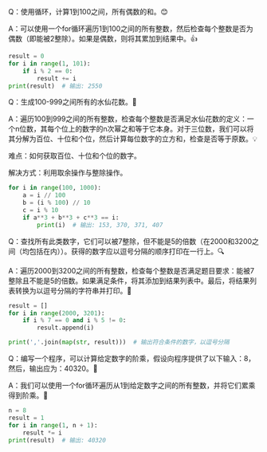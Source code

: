 Q：使用循环，计算1到100之间，所有偶数的和。😊

A：可以使用一个for循环遍历1到100之间的所有整数，然后检查每个整数是否为偶数（即能被2整除）。如果是偶数，则将其累加到结果中。👍

```python
result = 0
for i in range(1, 101):
    if i % 2 == 0:
        result += i
print(result)  # 输出: 2550
```

Q：生成100-999之间所有的水仙花数。🌺

A：遍历100到999之间的所有整数，检查每个整数是否满足水仙花数的定义：一个n位数，其每个位上的数字的n次幂之和等于它本身。对于三位数，我们可以将其分解为百位、十位和个位，然后计算每位数字的立方和，检查是否等于原数。💡

难点：如何获取百位、十位和个位的数字。

解决方式：利用取余操作与整除操作。

```python
for i in range(100, 1000):
    a = i // 100
    b = (i % 100) // 10
    c = i % 10
    if a**3 + b**3 + c**3 == i:
        print(i)  # 输出: 153, 370, 371, 407
```

Q：查找所有此类数字，它们可以被7整除，但不能是5的倍数（在2000和3200之间（均包括在内））。获得的数字应以逗号分隔的顺序打印在一行上。🔍

A：遍历2000到3200之间的所有整数，检查每个整数是否满足题目要求：能被7整除且不能是5的倍数。如果满足条件，将其添加到结果列表中。最后，将结果列表转换为以逗号分隔的字符串并打印。📝

```python
result = []
for i in range(2000, 3201):
    if i % 7 == 0 and i % 5 != 0:
        result.append(i)

print(','.join(map(str, result)))  # 输出符合条件的数字，以逗号分隔
```

Q：编写一个程序，可以计算给定数字的阶乘，假设向程序提供了以下输入：8，然后，输出应为：40320。💪

A：我们可以使用一个for循环遍历从1到给定数字之间的所有整数，并将它们累乘得到阶乘。🔄

```python
n = 8
result = 1
for i in range(1, n + 1):
    result *= i
print(result)  # 输出: 40320
```

